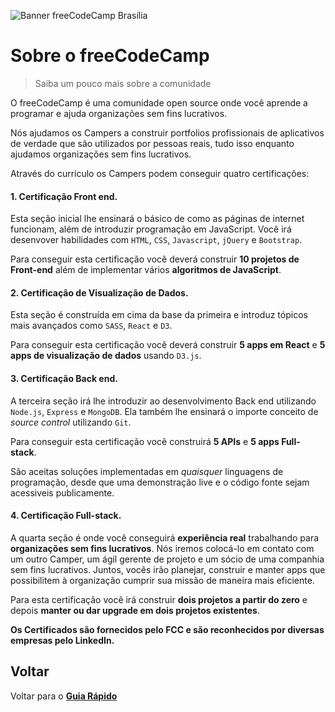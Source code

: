 ![Banner freeCodeCamp Brasília](https://raw.githubusercontent.com/freecodecampbsb/quick-start/master/images/git-banner.jpg)

# Sobre o freeCodeCamp

> Saiba um pouco mais sobre a comunidade

O freeCodeCamp é uma comunidade open source onde você aprende a programar e ajuda organizações sem fins lucrativos.

Nós ajudamos os Campers a construir portfolios profissionais de aplicativos de verdade que são utilizados por pessoas reais, tudo isso enquanto ajudamos organizações sem fins lucrativos.

Através do currículo os Campers podem conseguir quatro certificações:

#### 1. Certificação Front end.

Esta seção inicial lhe ensinará o básico de como as páginas de internet funcionam, além de introduzir programação em JavaScript. Você irá desenvover habilidades com `HTML`, `CSS`, `Javascript`, `jQuery` e `Bootstrap`.

Para conseguir esta certificação você deverá construir **10 projetos de Front-end** além de implementar vários **algoritmos de JavaScript**.

#### 2. Certificação de Visualização de Dados.

Esta seção é construída em cima da base da primeira e introduz tópicos mais avançados como `SASS`, `React` e `D3`.

Para conseguir esta certificação você deverá construir **5 apps em React** e **5 apps de visualização de dados** usando `D3.js`.

#### 3. Certificação Back end.

A terceira seção irá lhe introduzir ao desenvolvimento Back end utilizando `Node.js`, `Express` e `MongoDB`. Ela também lhe ensinará o importe conceito de _source control_ utilizando `Git`.

Para conseguir esta certificação você construirá **5 APIs** e **5 apps Full-stack**.

São aceitas soluções implementadas em _quaisquer_ linguagens de programação, desde que uma demonstração live e o código fonte sejam acessiveis publicamente.

#### 4. Certificação Full-stack.

A quarta seção é onde você conseguirá **experiência real** trabalhando para **organizações sem fins lucrativos**. Nós iremos colocá-lo em contato com um outro Camper, um ágil gerente de projeto e um sócio de uma companhia sem fins lucrativos. Juntos, vocês irão planejar, construir e manter apps que possibilitem à organização cumprir sua missão de maneira mais eficiente.

Para esta certificação você irá construir **dois projetos a partir do zero** e depois **manter ou dar upgrade em dois projetos existentes**.

**Os Certificados são fornecidos pelo FCC e são reconhecidos por diversas empresas pelo LinkedIn.**

## Voltar
Voltar para o **[Guia Rápido](https://github.com/freecodecampbsb/quick-start)**
